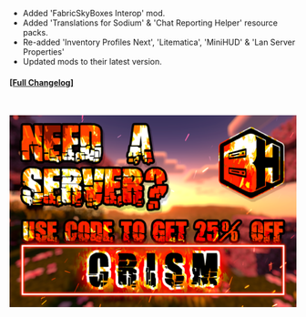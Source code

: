 




- Added 'FabricSkyBoxes Interop' mod.
- Added 'Translations for Sodium' & 'Chat Reporting Helper' resource packs.
- Re-added 'Inventory Profiles Next', 'Litematica', 'MiniHUD' & 'Lan Server Properties'
- Updated mods to their latest version.


#### **[[Full Changelog]](https://wiki.crismpack.net/modpacks/breakneck-optimized/changelog/1.20/1.20.6#v3.6.4)**

<br>

<p><a href='https://bisecthosting.com/CRISM'><img src='https://github.com/CrismPack/CDN/blob/main/desc/breakneck/bh.png?raw=true' width='1000' /></a></p>